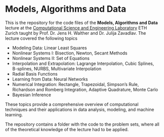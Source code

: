 # Models, Algorithms and Data

This is the repository for the code files of the **Models, Algorithms and Data** lecture at the [Computational Science and Engineering Laboratory](https://www.cse-lab.ethz.ch) ETH Zurich taught by Prof. Dr. Jens H. Walther and Dr. Julija Zavadlav. The lecture covered the following topics

- Modeling Data: Linear Least Squares
- Nonlinear Systems I: Bisection, Newton, Secant Methods
- Nonlinear Systems II: Set of Equations
- Interpolation and Extrapolation: Lagrange Interpolation, Cubic Splines, B-splines, NURBS, Multivariate Interpolation
- Radial Basis Functions
- Learning from Data: Neural Networks
- Numerical Integration: Rectangle, Trapezoidal, Simpson’s Rule, Richardson and Romberg Integration, Adaptive Quadrature, Monte Carlo
- Bayesian Inference

These topics provide a comprehensive overview of computational techniques and their applications in data analysis, modeling, and machine learning.
    
The repository contains a folder with the code to the problem sets, where all of the theoretical knowledge of the lecture had to be applied.

